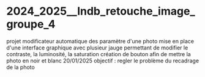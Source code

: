 # 2024_2025__lndb_retouche_image_groupe_4
projet modificateur automatique des paramètre d'une photo
mise en place d'une interface graphique avec plusieur jauge permettant de modifier le contraste, la luminosité, la saturation
création de bouton afin de mettre la photo en noir et blanc
20/01/2025 objectif : regler le problème du recadrage de la photo